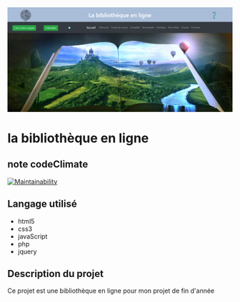 <img src="image/Capture.PNG">

# la bibliothèque en ligne 

## note codeClimate
[![Maintainability](https://api.codeclimate.com/v1/badges/d4cfbe2a4d214b9d2653/maintainability)](https://codeclimate.com/github/chaigwen-2906/bibliotheque-en-ligne/maintainability)


## Langage utilisé
* html5 
* css3
* javaScript
* php
* jquery


## Description du projet
Ce projet est une bibliothèque en ligne pour mon projet de fin d'année

